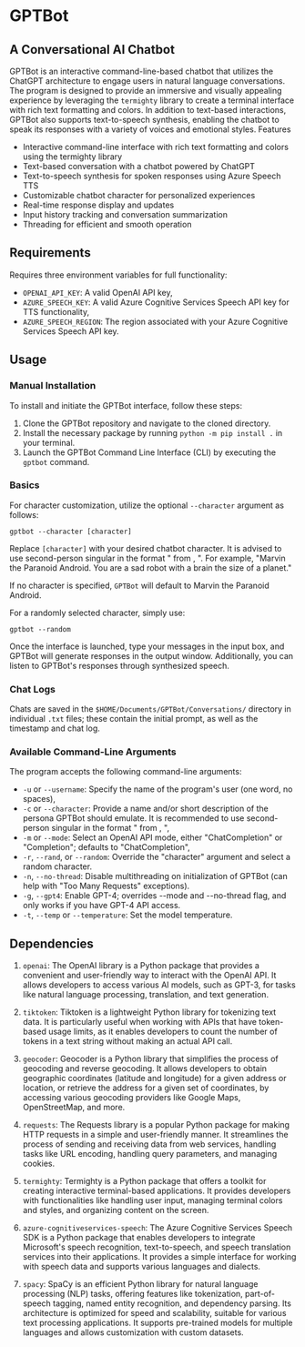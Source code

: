 # GPTBot
## A Conversational AI Chatbot

GPTBot is an interactive command-line-based chatbot that utilizes the ChatGPT architecture to engage users in natural language conversations. The program is designed to provide an immersive and visually appealing experience by leveraging the `termighty` library to create a terminal interface with rich text formatting and colors. In addition to text-based interactions, GPTBot also supports text-to-speech synthesis, enabling the chatbot to speak its responses with a variety of voices and emotional styles.
Features

* Interactive command-line interface with rich text formatting and colors using the termighty library
* Text-based conversation with a chatbot powered by ChatGPT
* Text-to-speech synthesis for spoken responses using Azure Speech TTS
* Customizable chatbot character for personalized experiences
* Real-time response display and updates
* Input history tracking and conversation summarization
* Threading for efficient and smooth operation

## Requirements

Requires three environment variables for full functionality:

* `OPENAI_API_KEY`: A valid OpenAI API key,
* `AZURE_SPEECH_KEY`: A valid Azure Cognitive Services Speech API key for TTS functionality,
* `AZURE_SPEECH_REGION`: The region associated with your Azure Cognitive Services Speech API key.

## Usage

### Manual Installation

To install and initiate the GPTBot interface, follow these steps:

1. Clone the GPTBot repository and navigate to the cloned directory.
2. Install the necessary package by running `python -m pip install .` in your terminal.
3. Launch the GPTBot Command Line Interface (CLI) by executing the `gptbot` command.

### Basics

For character customization, utilize the optional `--character` argument as follows:

`gptbot --character [character]`

Replace `[character]` with your desired chatbot character. It is advised to use second-person singular in the format "<name> from <context>, <additional details>". For example, "Marvin the Paranoid Android. You are a sad robot with a brain the size of a planet."

If no character is specified, `GPTBot` will default to Marvin the Paranoid Android.

For a randomly selected character, simply use:

`gptbot --random`

Once the interface is launched, type your messages in the input box, and GPTBot will generate responses in the output window. Additionally, you can listen to GPTBot's responses through synthesized speech.

### Chat Logs

Chats are saved in the `$HOME/Documents/GPTBot/Conversations/` directory in individual `.txt` files; these contain the initial prompt, as well as the timestamp and chat log.

### Available Command-Line Arguments

The program accepts the following command-line arguments:

* `-u` or `--username`: Specify the name of the program's user (one word, no spaces),
* `-c` or `--character`: Provide a name and/or short description of the persona GPTBot should emulate. It is recommended to use second-person singular in the format "<name> from <context>, <additional details>",
* `-m` or `--mode`: Select an OpenAI API mode, either "ChatCompletion" or "Completion"; defaults to "ChatCompletion",
* `-r`, `--rand`, or `--random`: Override the "character" argument and select a random character.
* `-n`, `--no-thread`: Disable multithreading on initialization of GPTBot (can help with "Too Many Requests" exceptions).
* `-g`, `--gpt4`: Enable GPT-4; overrides --mode and --no-thread flag, and only works if you have GPT-4 API access.
* `-t`, `--temp` or `--temperature`: Set the model temperature.

## Dependencies
1. `openai`: The OpenAI library is a Python package that provides a convenient and user-friendly way to interact with the OpenAI API. It allows developers to access various AI models, such as GPT-3, for tasks like natural language processing, translation, and text generation.

2. `tiktoken`: Tiktoken is a lightweight Python library for tokenizing text data. It is particularly useful when working with APIs that have token-based usage limits, as it enables developers to count the number of tokens in a text string without making an actual API call.

3. `geocoder`: Geocoder is a Python library that simplifies the process of geocoding and reverse geocoding. It allows developers to obtain geographic coordinates (latitude and longitude) for a given address or location, or retrieve the address for a given set of coordinates, by accessing various geocoding providers like Google Maps, OpenStreetMap, and more.

4. `requests`: The Requests library is a popular Python package for making HTTP requests in a simple and user-friendly manner. It streamlines the process of sending and receiving data from web services, handling tasks like URL encoding, handling query parameters, and managing cookies.

5. `termighty`: Termighty is a Python package that offers a toolkit for creating interactive terminal-based applications. It provides developers with functionalities like handling user input, managing terminal colors and styles, and organizing content on the screen.

6. `azure-cognitiveservices-speech`: The Azure Cognitive Services Speech SDK is a Python package that enables developers to integrate Microsoft's speech recognition, text-to-speech, and speech translation services into their applications. It provides a simple interface for working with speech data and supports various languages and dialects.

7. `spacy`: SpaCy is an efficient Python library for natural language processing (NLP) tasks, offering features like tokenization, part-of-speech tagging, named entity recognition, and dependency parsing. Its architecture is optimized for speed and scalability, suitable for various text processing applications. It supports pre-trained models for multiple languages and allows customization with custom datasets.
